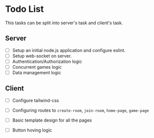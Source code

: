 # Todo List 

This tasks can be split into server's task and client's task.

## Server

 - [ ] Setup an initial node.js application and configure eslint.
 - [ ] Setup web-socket on server.
 - [ ] Authentication/Authorization logic
 - [ ] Concurrent games logic
 - [ ] Data management logic

## Client

 - [ ] Configure tailwind-css
 - [ ] Configuring routes to `create-room`, `join-room`, `home-page`, `game-page`
 - [ ] Basic template design for all the pages
 - [ ] Button hoving logic


